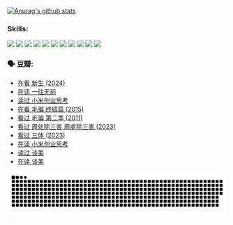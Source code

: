 
[![Anurag's github stats](https://github-readme-stats.vercel.app/api?username=w940853815)](https://github.com/anuraghazra/github-readme-stats)

### Skills:

<code><img height="32" src="https://cdn.jsdelivr.net/npm/simple-icons@v5/icons/python.svg"></code>
<code><img height="32" src="https://cdn.jsdelivr.net/npm/simple-icons@v5/icons/javascript.svg"></code>
<code><img height="32" src="https://cdn.jsdelivr.net/npm/simple-icons@v5/icons/django.svg"></code>
<code><img height="32" src="https://cdn.jsdelivr.net/npm/simple-icons@v5/icons/flask.svg"></code>
<code><img height="32" src="https://cdn.jsdelivr.net/npm/simple-icons@v5/icons/vuetify.svg"></code>
<code><img height="32" src="https://cdn.jsdelivr.net/npm/simple-icons@v5/icons/git.svg"></code>
<code><img height="32" src="https://cdn.jsdelivr.net/npm/simple-icons@v5/icons/docker.svg"></code>
<code><img height="32" src="https://cdn.jsdelivr.net/npm/simple-icons@v5/icons/postgresql.svg"></code>
<code><img height="32" src="https://cdn.jsdelivr.net/npm/simple-icons@v5/icons/elasticsearch.svg"></code>
<code><img height="32" src="https://cdn.jsdelivr.net/npm/simple-icons@v5/icons/macos.svg"></code>
<code><img height="32" src="https://cdn.jsdelivr.net/npm/simple-icons@v5/icons/linux.svg"></code>

### 🗣 豆瓣:

<!-- DOUBAN-ACTIVITIES:START -->
- [在看 新生‎ (2024)](https://www.douban.com/people/136069238/status/4607441062/?_i=15653513)
- [在读 一往无前](https://www.douban.com/people/136069238/status/4590507310/?_i=15653513)
- [读过 小米创业思考](https://www.douban.com/people/136069238/status/4590506983/?_i=15653513)
- [在看 毛骗 终结篇‎ (2015)](https://www.douban.com/people/136069238/status/4581971924/?_i=15653513)
- [看过 毛骗 第二季‎ (2011)](https://www.douban.com/people/136069238/status/4581971810/?_i=15653513)
- [看过 周处除三害 周處除三害‎ (2023)](https://www.douban.com/people/136069238/status/4575646701/?_i=15653513)
- [看过 三体‎ (2023)](https://www.douban.com/people/136069238/status/4574263039/?_i=15653513)
- [在读 小米创业思考](https://www.douban.com/people/136069238/status/4572047905/?_i=15653513)
- [读过 谈美](https://www.douban.com/people/136069238/status/4572047629/?_i=15653513)
- [在读 谈美](https://www.douban.com/people/136069238/status/4560861771/?_i=15653513)
<!-- DOUBAN-ACTIVITIES:END -->


![Snake animation](https://raw.githubusercontent.com/w940853815/w940853815/output/github-contribution-grid-snake.svg)

<!--
**w940853815/w940853815** is a ✨ _special_ ✨ repository because its `README.md` (this file) appears on your GitHub profile.

Here are some ideas to get you started:

- 🔭 I’m currently working on ...
- 🌱 I’m currently learning ...
- 👯 I’m looking to collaborate on ...
- 🤔 I’m looking for help with ...
- 💬 Ask me about ...
- 📫 How to reach me: ...
- 😄 Pronouns: ...
- ⚡ Fun fact: ...
-->
